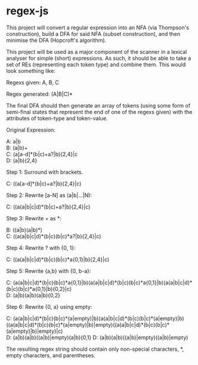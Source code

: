 # regex-js

This project will convert a regular expression into an NFA (via Thompson's construction), build a
DFA for said NFA (subset construction), and then minimise the DFA (Hopcroft's algorithm).

This project will be used as a major component of the scanner in a lexical analyser for simple
(short) expressions. As such, it should be able to take a set of REs (representing each token type)
and combine them. This would look something like:

Regexs given: A, B, C

Regex generated: (A|B|C)\*

The final DFA should then generate an array of tokens (using some form of semi-final states that
represent the end of one of the regexs given) with the attributes of token-type and token-value.



Original Expression:

A: a|b<br/>
B: (a|b)+<br/>
C: (a\[a-d]\*(b|c)+a?|b){2,4}|c<br/>
D: (a|b){2,4}

Step 1: Surround with brackets.

C: ((a\[a-d]\*(b|c)+a?|b){2,4}|c)

Step 2: Rewrite \[a-N] as (a|b|...|N):

C: ((a(a|b|c|d)\*(b|c)+a?|b){2,4}|c)

Step 3: Rewrite + as \*:

B: ((a|b)(a|b)*)<br/>
C: ((a(a|b|c|d)\*(b|c)(b|c)\*a?|b){2,4}|c)

Step 4: Rewrite ? with {0, 1}:

C: ((a(a|b|c|d)\*(b|c)(b|c)\*a{0,1}|b){2,4}|c)

Step 5: Rewrite {a,b} with {0, b-a}:

C: (a(a|b|c|d)\*(b|c)(b|c)\*a{0,1}|b)(a(a|b|c|d)\*(b|c)(b|c)\*a{0,1}|b)(a(a|b|c|d)\*(b|c)(b|c)\*a{0,1}|b){0,2}|c)<br/>
D: (a|b)(a|b)(a|b){0,2}

Step 6: Rewrite {0, a} using empty:

C: (a(a|b|c|d)\*(b|c)(b|c)\*(a|empty)|b)(a(a|b|c|d)\*(b|c)(b|c)\*(a|empty)|b)((a(a|b|c|d)\*(b|c)(b|c)\*(a|empty)|b)|empty)((a(a|b|c|d)\*(b|c)(b|c)\*(a|empty)|b)|empty)|c)<br/>
D: (a|b)(a|b)((a|b)|empty)(a|b){0,1}
D: (a|b)(a|b)((a|b)|empty)((a|b)|empty)

The resulting regex string should contain only non-special characters, \*, empty characters, and parentheses.